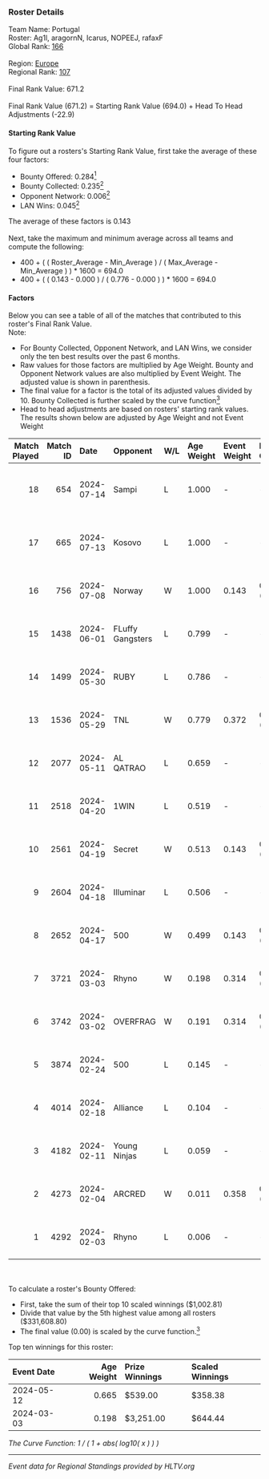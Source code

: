 ### Roster Details<br />
Team Name: Portugal<br />
Roster: Ag1l, aragornN, Icarus, NOPEEJ, rafaxF<br />
Global Rank: [166](../standings_global.md)<br />
<br />
Region: [Europe]( ../standings_europe.md)<br />
Regional Rank: [107]( ../standings_europe.md)<br />
<br />
Final Rank Value:  671.2<br />
<br />
Final Rank Value (671.2) = Starting Rank Value (694.0) + Head To Head Adjustments (-22.9)<br />

#### Starting Rank Value<br />
To figure out a rosters's Starting Rank Value, first take the average of these four factors:<br />
- Bounty Offered: 0.284[<sup>1</sup>](#table2)
- Bounty Collected: 0.235[<sup>2</sup>](#table1)
- Opponent Network: 0.006[<sup>2</sup>](#table1)
- LAN Wins: 0.045[<sup>2</sup>](#table1)

The average of these factors is 0.143<br />
<br />
Next, take the maximum and minimum average across all teams and compute the following:<br />
- 400 + ( ( Roster_Average - Min_Average ) / ( Max_Average - Min_Average ) ) * 1600 = 694.0
- 400 + ( ( 0.143 - 0.000 ) / ( 0.776 - 0.000 ) ) * 1600 = 694.0


#### Factors<br />
Below you can see a table of all of the matches that contributed to this roster's Final Rank Value.<br />
Note:<br />

- For Bounty Collected, Opponent Network, and LAN Wins, we consider only the ten best results over the past 6 months.
- Raw values for those factors are multiplied by Age Weight. Bounty and Opponent Network values are also multiplied by Event Weight. The adjusted value is shown in parenthesis.
- The final value for a factor is the total of its adjusted values divided by 10. Bounty Collected is further scaled by the curve function[<sup>3</sup>](#curveFunction)
- Head to head adjustments are based on rosters' starting rank values. The results shown below are adjusted by Age Weight and not Event Weight
<span id="table1"></span><br />


| Match Played | Match ID | Date       | Opponent         | W/L | Age Weight | Event Weight | Bounty Collected | Opponent Network | LAN Wins  | H2H Adj. | Roster                                 |
| -: | -: | :- | :- | :- | :- | :- | :- | :- | :- | -: | :- |
|           18 |      654 | 2024-07-14 | Sampi            | L   | 1.000      | -            | -                | -                | -         |    -6.95 | Ag1l, aragornN, Icarus, NOPEEJ, rafaxF |
|           17 |      665 | 2024-07-13 | Kosovo           | L   | 1.000      | -            | -                | -                | -         |    -9.16 | Ag1l, aragornN, Icarus, NOPEEJ, rafaxF |
|           16 |      756 | 2024-07-08 | Norway           | W   | 1.000      | 0.143        | 0.006 (0.001)    | 0.106 (0.015)    | 0 (0.000) |    16.22 | Ag1l, aragornN, NOPEEJ, pr, rafaxF     |
|           15 |     1438 | 2024-06-01 | FLuffy Gangsters | L   | 0.799      | -            | -                | -                | -         |   -16.35 | Ag1l, aragornN, P3R3IIRA, pr, rafaxF   |
|           14 |     1499 | 2024-05-30 | RUBY             | L   | 0.786      | -            | -                | -                | -         |    -4.75 | Ag1l, aragornN, P3R3IIRA, pr, rafaxF   |
|           13 |     1536 | 2024-05-29 | TNL              | W   | 0.779      | 0.372        | 0.000 (0.000)    | 0.038 (0.011)    | 0 (0.000) |     6.41 | Ag1l, aragornN, P3R3IIRA, pr, rafaxF   |
|           12 |     2077 | 2024-05-11 | AL QATRAO        | L   | 0.659      | -            | -                | -                | -         |   -10.39 | Ag1l, aragornN, fox, pr, rafaxF        |
|           11 |     2518 | 2024-04-20 | 1WIN             | L   | 0.519      | -            | -                | -                | -         |    -3.71 | Ag1l, aragornN, P3R3IIRA, pr, rafaxF   |
|           10 |     2561 | 2024-04-19 | Secret           | W   | 0.513      | 0.143        | 0.000 (0.000)    | 0.061 (0.004)    | 0 (0.000) |     5.07 | Ag1l, aragornN, P3R3IIRA, pr, rafaxF   |
|            9 |     2604 | 2024-04-18 | Illuminar        | L   | 0.506      | -            | -                | -                | -         |   -11.55 | Ag1l, aragornN, P3R3IIRA, pr, rafaxF   |
|            8 |     2652 | 2024-04-17 | 500              | W   | 0.499      | 0.143        | 0.001 (0.000)    | 0.106 (0.008)    | 0 (0.000) |     9.13 | Ag1l, aragornN, P3R3IIRA, pr, rafaxF   |
|            7 |     3721 | 2024-03-03 | Rhyno            | W   | 0.198      | 0.314        | 0.072 (0.004)    | 0.403 (0.025)    | 1 (0.198) |     5.20 | Ag1l, aragornN, NOPEEJ, pr, rafaxF     |
|            6 |     3742 | 2024-03-02 | OVERFRAG         | W   | 0.191      | 0.314        | 0.000 (0.000)    | 0.000 (0.000)    | 1 (0.191) |     1.67 | Ag1l, aragornN, NOPEEJ, pr, rafaxF     |
|            5 |     3874 | 2024-02-24 | 500              | L   | 0.145      | -            | -                | -                | -         |    -2.20 | Ag1l, aragornN, NOPEEJ, pr, rafaxF     |
|            4 |     4014 | 2024-02-18 | Alliance         | L   | 0.104      | -            | -                | -                | -         |    -0.97 | Ag1l, aragornN, NOPEEJ, pr, rafaxF     |
|            3 |     4182 | 2024-02-11 | Young Ninjas     | L   | 0.059      | -            | -                | -                | -         |    -0.76 | Ag1l, aragornN, NOPEEJ, pr, rafaxF     |
|            2 |     4273 | 2024-02-04 | ARCRED           | W   | 0.011      | 0.358        | 0.038 (0.000)    | 0.328 (0.001)    | 0 (0.000) |     0.25 | Ag1l, aragornN, NOPEEJ, pr, rafaxF     |
|            1 |     4292 | 2024-02-03 | Rhyno            | L   | 0.006      | -            | -                | -                | -         |    -0.03 | Ag1l, aragornN, NOPEEJ, pr, rafaxF     |

<br />
<span id="table2"></span><br />
To calculate a roster's Bounty Offered:<br />

- First, take the sum of their top 10 scaled winnings ($1,002.81)
- Divide that value by the 5th highest value among all rosters ($331,608.80)
- The final value (0.00) is scaled by the curve function.[<sup>3</sup>](#curveFunction)

Top ten winnings for this roster:<br />

| Event Date | Age Weight | Prize Winnings | Scaled Winnings |
| :- | -: | :- | :- |
| 2024-05-12 |      0.665 | $539.00        | $358.38         |
| 2024-03-03 |      0.198 | $3,251.00      | $644.44         |


<span id="curveFunction"></span>_The Curve Function: 1 / ( 1 + abs( log10( x ) ) )_<br />

---
_Event data for Regional Standings provided by HLTV.org_<br />

